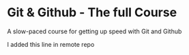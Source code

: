 # Git & Github - The full Course

A slow-paced course for getting up speed with Git and Github

I added this line in remote repo

